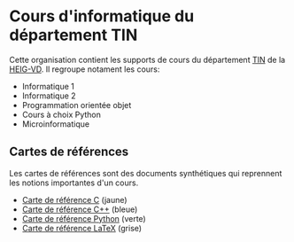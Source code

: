 # Cours d'informatique du département TIN

Cette organisation contient les supports de cours du département [TIN](https://heig-vd.ch/a-propos/organisation/departements/tin) de la [HEIG-VD](http://heig-vd.ch). Il regroupe notament les cours:

- Informatique 1
- Informatique 2
- Programmation orientée objet
- Cours à choix Python
- Microinformatique

## Cartes de références

Les cartes de références sont des documents synthétiques qui reprennent les notions importantes d'un cours.

- [Carte de référence C](https://github.com/heig-tin-info/refcard) (jaune)
- [Carte de référence C++](https://github.com/heig-tin-info/refcard-cpp) (bleue)
- [Carte de référence Python](https://github.com/heig-tin-info/refcard-python) (verte)
- [Carte de référence LaTeX](https://github.com/heig-tin-info/refcard-latex) (grise)
